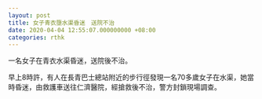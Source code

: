 ```yaml
---
layout: post
title: 女子青衣墮水渠昏迷　送院不治
date: 2020-04-04 12:55:07.000000000 +08:00
categories: rthk
---
```


一名女子在青衣水渠昏迷，送院後不治。

早上8時許，有人在長青巴士總站附近的步行徑發現一名70多歲女子在水渠，她當時昏迷，由救護車送往仁濟醫院，經搶救後不治，警方封鎖現場調查。
